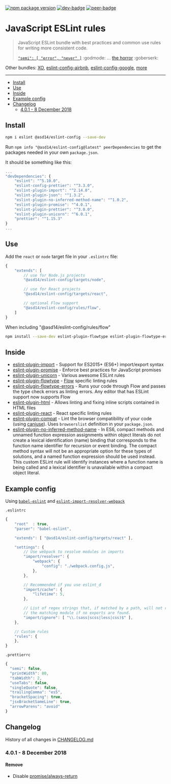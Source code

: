 <!-- markdownlint-disable line-length -->

[![npm package version](https://badge.fury.io/js/%40asd14%2Feslint-config.svg)](https://badge.fury.io/js/%40asd14%2Feslint-config)
[![dev-badge](https://david-dm.org/asd14/eslint-config/dev-status.svg)](https://david-dm.org/asd14/eslint-config?type=dev)
[![peer-badge](https://david-dm.org/asd14/eslint-config/peer-status.svg)](https://david-dm.org/asd14/eslint-config?type=peer)

# JavaScript ESLint rules

> JavaScript ESLint bundle with best practices and common use rules for writing more consistent code.
>
> [`"semi": [ "error", "never" ]`](http://eslint.org/docs/rules/semi) :godmode: ... [the horror](http://blog.izs.me/post/2353458699/an-open-letter-to-javascript-leaders-regarding) :goberserk:

Other bundles: [XO](https://www.npmjs.com/package/xo), [eslint-config-airbnb](https://www.npmjs.com/package/eslint-config-airbnb), [eslint-config-google](https://github.com/google/eslint-config-google), [more](https://www.npmjs.com/search?q=+eslint-config-)

---

<!-- MarkdownTOC levels="1,2,3" autolink="true" indent="    " -->

- [Install](#install)
- [Use](#use)
- [Inside](#inside)
- [Example config](#example-config)
- [Changelog](#changelog)
    - [4.0.1 - 8 December 2018](#401---8-december-2018)

<!-- /MarkdownTOC -->

## Install

```bash
npm i eslint @asd14/eslint-config --save-dev
```

Run `npm info "@asd14/eslint-config@latest" peerDependencies` to get the packages needed in your own `package.json`.

It should be something like this:

```javascript
...
"devDependencies": {
    "eslint": "^5.10.0",
    "eslint-config-prettier": "^3.3.0",
    "eslint-plugin-import": "^2.14.0",
    "eslint-plugin-json": "^1.3.2",
    "eslint-plugin-no-inferred-method-name": "^1.0.2",
    "eslint-plugin-promise": "^4.0.1",
    "eslint-plugin-prettier": "^3.0.0",
    "eslint-plugin-unicorn": "^6.0.1",
    "prettier": "^1.15.3"
}
...
```

## Use

Add the `react` or `node` target file in your `.eslintrc` file:

```javascript
{
    "extends": [
        // use for Node.js projects
        "@asd14/eslint-config/targets/node",

        // use for React projects
        "@asd14/eslint-config/targets/react",

        // optional Flow support
        "@asd14/eslint-config/rules/flow",
    ]
}
```

When including "@asd14/eslint-config/rules/flow"

```bash
npm install --save-dev eslint-plugin-flowtype eslint-plugin-flowtype-errors
```

## Inside

- [eslint-plugin-import](https://www.npmjs.org/package/eslint-plugin-import) - Support for ES2015+ (ES6+) import/export syntax
- [eslint-plugin-promise](https://www.npmjs.org/package/eslint-plugin-promise) - Enforce best practices for JavaScript promises
- [eslint-plugin-unicorn](https://www.npmjs.org/package/eslint-plugin-unicorn) - Various awesome ESLint rules
- [eslint-plugin-flowtype](https://www.npmjs.org/package/eslint-plugin-flowtype) - [Flow](https://flow.org) specific linting rules
- [eslint-plugin-flowtype-errors](https://www.npmjs.org/package/eslint-plugin-flowtype-errors) - Runs your code through Flow and passes the type check errors as linting errors. Any editor that has ESLint support now supports Flow
- [eslint-plugin-html](https://www.npmjs.org/package/eslint-plugin-html) - Allows linting and fixing inline scripts contained in HTML files
- [eslint-plugin-react](https://www.npmjs.org/package/eslint-plugin-react) - React specific linting rules
- [eslint-plugin-compat](https://www.npmjs.org/package/eslint-plugin-compat) - Lint the browser compatibility of your code (using [caniuse](http://caniuse.com/)). Uses `browserslist` definition in your `package.json`.
- [eslint-plugin-no-inferred-method-name](https://www.npmjs.org/package/eslint-plugin-no-inferred-method-name) - In ES6, compact methods and unnamed function expression assignments within object literals do not create a lexical identification (name) binding that corresponds to the function name identifier for recursion or event binding. The compact method syntax will not be an appropriate option for these types of solutions, and a named function expression should be used instead. This custom ESLint rule will identify instances where a function name is being called and a lexical identifier is unavailable within a compact object literal.

## Example config

Using [`babel-eslint`](https://github.com/babel/babel-eslint) and [`eslint-import-resolver-webpack`](https://www.npmjs.com/package/eslint-import-resolver-webpack)

`.eslintrc`

```js
{
    "root"  : true,
    "parser": "babel-eslint",

    "extends": [ "@asd14/eslint-config/targets/react" ],

    "settings": {
        // Use webpack to resolve modules in imports
        "import/resolver": {
            "webpack": {
                "config": "./webpack.config.js",
            },
        },

        // Recommended if you use eslint_d
        "import/cache": {
            "lifetime": 5,
        },

        // List of regex strings that, if matched by a path, will not report
        // the matching module if no exports are found.
        "import/ignore": [ "\\.(sass|scss|less|css)$" ],
    },

    // Custom rules
    "rules": {
    },
}
```

`.prettierrc`

```js
{
  "semi": false,
  "printWidth": 80,
  "tabWidth": 2,
  "useTabs": false,
  "singleQuote": false,
  "trailingComma": "es5",
  "bracketSpacing": true,
  "jsxBracketSameLine": true,
  "arrowParens": "avoid"
}
```

## Changelog

History of all changes in [CHANGELOG.md](https://github.com/asd14/eslint-config/blob/master/CHANGELOG.md)

### 4.0.1 - 8 December 2018

#### Remove

- Disable [promise/always-return](rules/promise.js#L23)
